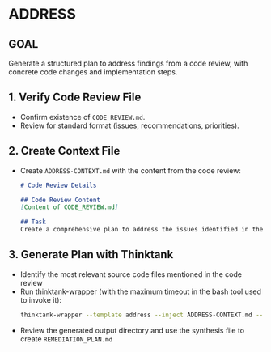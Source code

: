 # ADDRESS

## GOAL
Generate a structured plan to address findings from a code review, with concrete code changes and implementation steps.

## 1. Verify Code Review File
- Confirm existence of `CODE_REVIEW.md`.
- Review for standard format (issues, recommendations, priorities).

## 2. Create Context File
- Create `ADDRESS-CONTEXT.md` with the content from the code review:
  ```markdown
  # Code Review Details

  ## Code Review Content
  [Content of CODE_REVIEW.md]

  ## Task
  Create a comprehensive plan to address the issues identified in the code review.
  ```

## 3. Generate Plan with Thinktank
- Identify the most relevant source code files mentioned in the code review
- Run thinktank-wrapper (with the maximum timeout in the bash tool used to invoke it):
  ```bash
  thinktank-wrapper --template address --inject ADDRESS-CONTEXT.md --model-set all --include-philosophy --include-glance [relevant source files]
  ```
- Review the generated output directory and use the synthesis file to create `REMEDIATION_PLAN.md`
